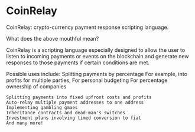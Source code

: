 CoinRelay
=========

CoinRelay: crypto-currency payment response scripting language.

What does the above mouthful mean?

CoinRelay is a scripting language especially designed to allow the user to listen to incoming payments or events on the blockchain and generate new responses to those payments if certain conditions are met.

Possible uses include:
	Splitting payments by percentage
		For example, into profits for multiple parties,
		For personal budgeting
		For percentage ownership of companies

	Splitting payments into fixed upfront costs and profits
	Auto-relay multiple payment addresses to one address
	Implementing gambling gmaes
	Inheritance contracts and dead-man's switches
	Investment plans involving timed conversion to fiat
	And many more!



